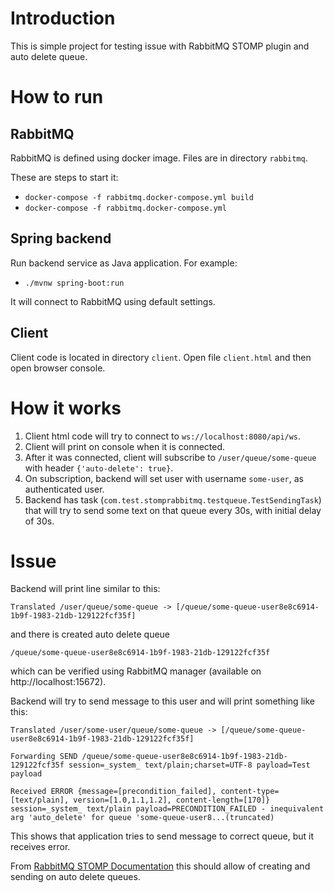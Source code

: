# Introduction

This is simple project for testing issue with RabbitMQ STOMP plugin and auto delete queue.

# How to run

## RabbitMQ
RabbitMQ is defined using docker image. Files are in directory `rabbitmq`.

These are steps to start it:
* `docker-compose -f rabbitmq.docker-compose.yml build`
* `docker-compose -f rabbitmq.docker-compose.yml`


## Spring backend

Run backend service as Java application. For example:
* `./mvnw spring-boot:run`

It will connect to RabbitMQ using default settings.

## Client

Client code is located in directory `client`.
Open file `client.html` and then open browser console.

# How it works

1. Client html code will try to connect to `ws://localhost:8080/api/ws`.
2. Client will print on console when it is connected.
3. After it was connected, client will subscribe to `/user/queue/some-queue` with header `{'auto-delete': true}`.
4. On subscription, backend will set user with username `some-user`, as authenticated user.
4. Backend has task (`com.test.stomprabbitmq.testqueue.TestSendingTask`) that will try to send some text on that queue every 30s,
with initial delay of 30s.

# Issue
Backend will print line similar to this:

`Translated /user/queue/some-queue -> [/queue/some-queue-user8e8c6914-1b9f-1983-21db-129122fcf35f]`

and there is created auto delete queue

`/queue/some-queue-user8e8c6914-1b9f-1983-21db-129122fcf35f`

which can be verified using RabbitMQ manager (available on http://localhost:15672).

Backend will try to send message to this user and will print something like this:

`Translated /user/some-user/queue/some-queue -> [/queue/some-queue-user8e8c6914-1b9f-1983-21db-129122fcf35f]`

`Forwarding SEND /queue/some-queue-user8e8c6914-1b9f-1983-21db-129122fcf35f session=_system_ text/plain;charset=UTF-8 payload=Test payload`

`Received ERROR {message=[precondition_failed], content-type=[text/plain], version=[1.0,1.1,1.2], content-length=[170]} session=_system_ text/plain payload=PRECONDITION_FAILED - inequivalent arg 'auto_delete' for queue 'some-queue-user8...(truncated)`


This shows that application tries to send message to correct queue, but it receives error.

From [RabbitMQ STOMP Documentation](https://www.rabbitmq.com/stomp.html#queue-parameters) this should allow of creating and sending on auto delete queues.